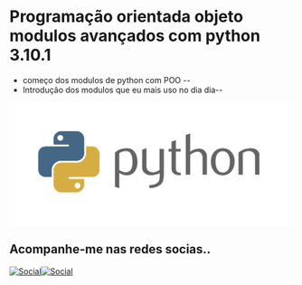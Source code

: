 # Programação orientada objeto modulos avançados com python 3.10.1 

* começo dos modulos de python com POO --
* Introdução dos modulos que eu mais uso no dia dia--


<img  align="center" alt="logica" src="python.png"> 


## Acompanhe-me nas redes socias..

[![Social](https://img.shields.io/badge/LinkedIn-0077B5?style=for-the-badge&logo=linkedin&logoColor=white)](https://www.linkedin.com/in/hedriss10/)[![Social](https://img.shields.io/badge/Instagram-E4405F?style=for-the-badge&logo=instagram&logoColor=white)](https://www.instagram.com/hedriss10/)